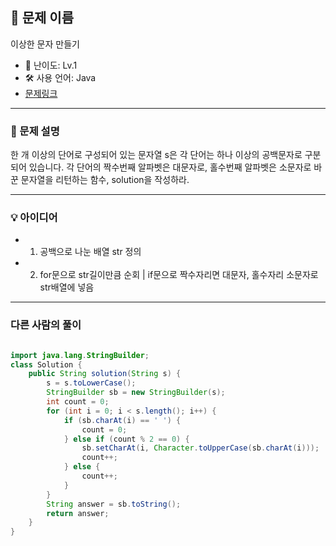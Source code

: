 ## 📘 문제 이름
이상한 문자 만들기

- 🧩 난이도: Lv.1
- 🛠 사용 언어: Java
- [문제링크](https://school.programmers.co.kr/learn/courses/30/lessons/12930)

---

### 🧠 문제 설명
한 개 이상의 단어로 구성되어 있는 문자열 s은 각 단어는 하나 이상의 공백문자로 구분되어 있습니다. 각 단어의 짝수번째 알파벳은 대문자로, 홀수번째 알파벳은 소문자로 바꾼 문자열을 리턴하는 함수, solution을 작성하라.


---



### 💡 아이디어
- 1. 공백으로 나눈 배열 str 정의
- 2. for문으로 str길이만큼 순회 | if문으로 짝수자리면 대문자, 홀수자리 소문자로 str배열에 넣음




---



### 다른 사람의 풀이


```java

import java.lang.StringBuilder;
class Solution {
    public String solution(String s) {
        s = s.toLowerCase();
        StringBuilder sb = new StringBuilder(s);
        int count = 0;
        for (int i = 0; i < s.length(); i++) {
            if (sb.charAt(i) == ' ') {
                count = 0;
            } else if (count % 2 == 0) {
                sb.setCharAt(i, Character.toUpperCase(sb.charAt(i)));
                count++;
            } else {
                count++;
            }
        }
        String answer = sb.toString();
        return answer;
    }
}

```